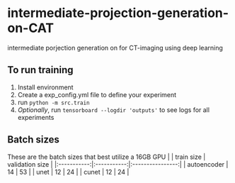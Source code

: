 # intermediate-projection-generation-on-CAT
intermediate porjection generation on for CT-imaging using deep learning


## To run training

1. Install environment
2. Create a exp_config.yml file to define your experiment
3. run `python -m src.train`
4. _Optionally_, run `tensorboard --logdir 'outputs'` to see logs for all experiments

## Batch sizes
These are the batch sizes that best utilize a 16GB GPU
|             | train size  | validation size  |
|:-----------:|:-----------:|:----------------:|
| autoencoder |      14     |        53        |
|     unet    |      12     |        24        |
|    cunet    |      12     |        24        |
